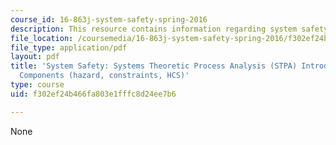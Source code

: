```yaml
---
course_id: 16-863j-system-safety-spring-2016
description: This resource contains information regarding system safety.
file_location: /coursemedia/16-863j-system-safety-spring-2016/f302ef24b466fa803e1fffc8d24ee7b6_MIT16_863JS16_LecNotes5.pdf
file_type: application/pdf
layout: pdf
title: 'System Safety: Systems Theoretic Process Analysis (STPA) Introduction, Basic
  Components (hazard, constraints, HCS)'
type: course
uid: f302ef24b466fa803e1fffc8d24ee7b6

---
```

None
